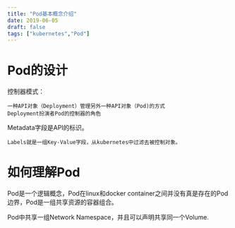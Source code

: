 ```yaml
---
title: "Pod基本概念介绍"
date: 2019-06-05
draft: false
tags: ["kubernetes","Pod"]
---
```


# Pod的设计

控制器模式：

    一种API对象（Deployment）管理另外一种API对象（Pod)的方式
    Deployment扮演者Pod的控制器的角色

Metadata字段是API的标识。
    
    Labels就是一组Key-Value字段，从kubernetes中过滤去被控制对象。

<!--more-->
# 如何理解Pod
Pod是一个逻辑概念，Pod在linux和docker container之间并没有真是存在的Pod边界，Pod是一组共享资源的容器组合。

Pod中共享一组Network Namespace，并且可以声明共享同一个Volume.

